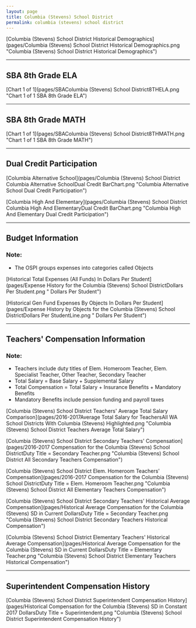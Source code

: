 ```yaml
---
layout: page
title: Columbia (Stevens) School District
permalink: columbia (stevens) school district
---
```



[Columbia (Stevens) School District Historical Demographics](pages/Columbia (Stevens) School District Historical Demographics.png "Columbia (Stevens) School District Historical Demographics")

___

## SBA 8th Grade ELA

[Chart 1 of 1](pages/SBAColumbia (Stevens) School District8THELA.png "Chart 1 of 1 SBA 8th Grade ELA")


___

## SBA 8th Grade MATH

[Chart 1 of 1](pages/SBAColumbia (Stevens) School District8THMATH.png "Chart 1 of 1 SBA 8th Grade MATH")


___

## Dual Credit Participation

[Columbia Alternative School](pages/Columbia (Stevens) School District Columbia Alternative SchoolDual Credit BarChart.png "Columbia Alternative School Dual Credit Participation")

[Columbia High And Elementary](pages/Columbia (Stevens) School District Columbia High And ElementaryDual Credit BarChart.png "Columbia High And Elementary Dual Credit Participation")


___

## Budget Information
### Note:
- The OSPI groups expenses into categories called Objects

[Historical Total Expenses (All Funds) In Dollars Per Student](pages/Expense History for the Columbia (Stevens) School DistrictDollars Per Student.png " Dollars Per Student")

[Historical Gen Fund Expenses By Objects In Dollars Per Student](pages/Expense History by Objects for the Columbia (Stevens) School DistrictDollars Per StudentLine.png " Dollars Per Student")


___

## Teachers' Compensation Information
### Note:
- Teachers include duty titles of Elem. Homeroom Teacher, Elem. Specialist Teacher, Other Teacher, Secondary Teacher
- Total Salary = Base Salary + Supplemental Salary
- Total Compensation = Total Salary + Insurance Benefits + Mandatory Benefits
- Mandatory Benefits include pension funding and payroll taxes

[Columbia (Stevens) School District Teachers' Average Total Salary Comparison](pages/2016-2017Average Total Salary for TeachersAll WA School Districts With Columbia (Stevens) Highlighted.png "Columbia (Stevens) School District Teachers Average Total Salary")

[Columbia (Stevens) School District Secondary Teachers' Compensation](pages/2016-2017 Compensation for the Columbia (Stevens) School DistrictDuty Title = Secondary Teacher.png "Columbia (Stevens) School District All Secondary Teachers Compensation")

[Columbia (Stevens) School District Elem. Homeroom Teachers' Compensation](pages/2016-2017 Compensation for the Columbia (Stevens) School DistrictDuty Title = Elem. Homeroom Teacher.png "Columbia (Stevens) School District All Elementary Teachers Compensation")

[Columbia (Stevens) School District Secondary Teachers' Historical Average Compensation](pages/Historical Average Compensation for the Columbia (Stevens) SD in Current DollarsDuty Title = Secondary Teacher.png "Columbia (Stevens) School District Secondary Teachers Historical Compensation")

[Columbia (Stevens) School District Elementary Teachers' Historical Average Compensation](pages/Historical Average Compensation for the Columbia (Stevens) SD in Current DollarsDuty Title = Elementary Teacher.png "Columbia (Stevens) School District Elementary Teachers Historical Compensation")


___

## Superintendent Compensation History

[Columbia (Stevens) School District Superintendent Compensation History](pages/Historical Compensation for the Columbia (Stevens) SD in Constant 2017 DollarsDuty Title = Superintendent.png "Columbia (Stevens) School District Superintendent Compensation History")

